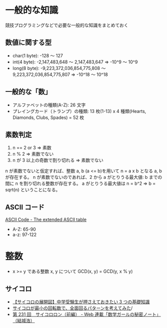 # 一般的な知識

競技プログラミングなどで必要な一般的な知識をまとめておく

## 数値に関する型

- char(1 byte): -128 〜 127
- int(4 byte): -2,147,483,648 ～ 2,147,483,647 => -10^9 〜 10^9
- long(8 byte): -9,223,372,036,854,775,808 〜 9,223,372,036,854,775,807 => -10^18 〜 10^18

## 一般的な「数」

- アルファベットの種類(A-Z): 26 文字
- プレイングカード（トランプ）の種類: 13 枚(1-13) x 4 種類(Hearts, Diamonds, Clubs, Spades) = 52 枚

## 素数判定

1. n == 2 or 3 => 素数
2. n % 2 => 素数でない
3. n が 3 以上の奇数で割り切れる => 素数でない

n が素数でないと仮定すれば、整数 a, b (a <= b)を用いて n = a x b となる a, b が存在する。
n が素数でないのであれば、2 から a がとりうる最大値: b までの間に n を割り切れる整数が存在する。
a がとりうる最大値は n = b^2 => b = sqrt(n) ということになる。

## ASCII コード

[ASCII Code - The extended ASCII table](https://www.ascii-code.com/)

- A-Z: 65-90
- a-z: 97-122

# 整数

- x >= y である整数 x, y について GCD(x, y) = GCD(y, x % y)

## サイコロ

- [【サイコロの展開図】中学受験生が押さえておきたい 3 つの基礎知識](https://katekyo.mynavi.jp/juken/24849)
- [サイコロが最小の回転数で、全面回るパターンを考えてみた](https://ict119.com/dice_40pattern)/
- [第 231 回　サイコロロン（前編） - Web 連載「数学ガールの秘密ノート」（結城浩）](https://girlnote.hyuki.net/trial/231/)
